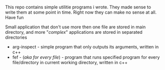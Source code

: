 This repo contains simple utilitie programs i wrote. They made sense to write them at some point in time. Right now they can make no sense at all. Have fun

Small application that don't use more then one file are stored in main directory, and more "*complex*" applications are stored in separated directories

   * arg-inspect - simple program that only outputs its arguments, written in c++
   * fef - (*aka for every file*) - program that runs specified program for every file/directory in current working directory, written in c++
